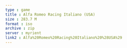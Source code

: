```yaml
---
type : game
title : Alfa Romeo Racing Italiano (USA)
size : 283.7 M
format : iso
archive : zip
server : myrient
link2 : Alfa%20Romeo%20Racing%20Italiano%20%28USA%29
---
```

